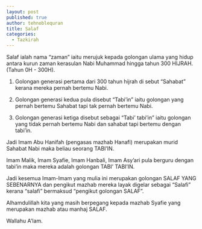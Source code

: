 ```yaml
---
layout: post
published: true
author: tehnoblequran
title: Salaf
categories:
  - Tazkirah
---
```

Salaf ialah nama “zaman” iaitu merujuk kepada golongan ulama yang hidup antara kurun zaman kerasulan Nabi Muhammad hingga tahun 300 HIJRAH. (Tahun 0H - 300H).

1) Golongan generasi pertama dari 300 tahun hijrah di sebut “Sahabat” kerana mereka pernah bertemu Nabi.

2) Golongan generasi kedua pula disebut “Tabi’in” iaitu golongan yang pernah bertemu Sahabat tapi tak pernah bertemu Nabi.

3) Golongan generasi ketiga disebut sebagai “Tabi’ tabi’in” iaitu golongan yang tidak pernah bertemu Nabi dan sahabat tapi bertemu dengan tabi’in.

Jadi Imam Abu Hanifah (pengasas mazhab Hanafi) merupakan murid Sahabat Nabi maka beliau seorang TABI’IN.

Imam Malik, Imam Syafie, Imam Hanbali, Imam Asy’ari pula berguru dengan tabi’in maka mereka adalah golongan TABI’ TABI’IN.

Jadi kesemua Imam-Imam yang mulia ini merupakan golongan SALAF YANG SEBENARNYA dan pengikut mazhab mereka layak digelar sebagai “Salafi” kerana “salafi” bermaksud “pengikut golongan SALAF”.

Alhamdulillah kita yang masih berpegang kepada mazhab Syafie yang merupakan mazhab atau manhaj SALAF.

Wallahu A'lam.